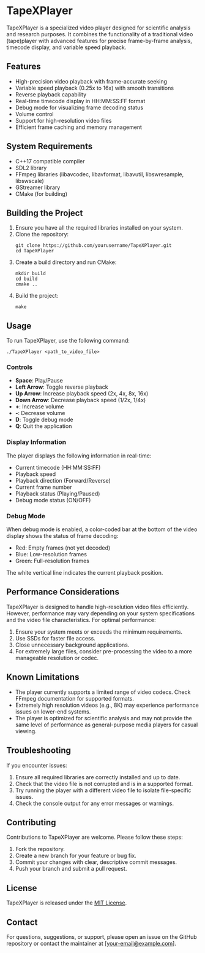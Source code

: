 # TapeXPlayer

TapeXPlayer is a specialized video player designed for scientific analysis and research purposes. It combines the functionality of a traditional video (tape)player with advanced features for precise frame-by-frame analysis, timecode display, and variable speed playback.

## Features

- High-precision video playback with frame-accurate seeking
- Variable speed playback (0.25x to 16x) with smooth transitions
- Reverse playback capability
- Real-time timecode display in HH:MM:SS:FF format
- Debug mode for visualizing frame decoding status
- Volume control
- Support for high-resolution video files
- Efficient frame caching and memory management

## System Requirements

- C++17 compatible compiler
- SDL2 library
- FFmpeg libraries (libavcodec, libavformat, libavutil, libswresample, libswscale)
- GStreamer library
- CMake (for building)

## Building the Project

1. Ensure you have all the required libraries installed on your system.
2. Clone the repository:
   ```
   git clone https://github.com/yourusername/TapeXPlayer.git
   cd TapeXPlayer
   ```
3. Create a build directory and run CMake:
   ```
   mkdir build
   cd build
   cmake ..
   ```
4. Build the project:
   ```
   make
   ```

## Usage

To run TapeXPlayer, use the following command:

```
./TapeXPlayer <path_to_video_file>
```

### Controls

- **Space**: Play/Pause
- **Left Arrow**: Toggle reverse playback
- **Up Arrow**: Increase playback speed (2x, 4x, 8x, 16x)
- **Down Arrow**: Decrease playback speed (1/2x, 1/4x)
- **+**: Increase volume
- **-**: Decrease volume
- **D**: Toggle debug mode
- **Q**: Quit the application

### Display Information

The player displays the following information in real-time:

- Current timecode (HH:MM:SS:FF)
- Playback speed
- Playback direction (Forward/Reverse)
- Current frame number
- Playback status (Playing/Paused)
- Debug mode status (ON/OFF)

### Debug Mode

When debug mode is enabled, a color-coded bar at the bottom of the video display shows the status of frame decoding:

- Red: Empty frames (not yet decoded)
- Blue: Low-resolution frames
- Green: Full-resolution frames

The white vertical line indicates the current playback position.

## Performance Considerations

TapeXPlayer is designed to handle high-resolution video files efficiently. However, performance may vary depending on your system specifications and the video file characteristics. For optimal performance:

1. Ensure your system meets or exceeds the minimum requirements.
2. Use SSDs for faster file access.
3. Close unnecessary background applications.
4. For extremely large files, consider pre-processing the video to a more manageable resolution or codec.

## Known Limitations

- The player currently supports a limited range of video codecs. Check FFmpeg documentation for supported formats.
- Extremely high resolution videos (e.g., 8K) may experience performance issues on lower-end systems.
- The player is optimized for scientific analysis and may not provide the same level of performance as general-purpose media players for casual viewing.

## Troubleshooting

If you encounter issues:

1. Ensure all required libraries are correctly installed and up to date.
2. Check that the video file is not corrupted and is in a supported format.
3. Try running the player with a different video file to isolate file-specific issues.
4. Check the console output for any error messages or warnings.

## Contributing

Contributions to TapeXPlayer are welcome. Please follow these steps:

1. Fork the repository.
2. Create a new branch for your feature or bug fix.
3. Commit your changes with clear, descriptive commit messages.
4. Push your branch and submit a pull request.

## License

TapeXPlayer is released under the [MIT License](LICENSE).

## Contact

For questions, suggestions, or support, please open an issue on the GitHub repository or contact the maintainer at [your-email@example.com].
